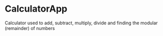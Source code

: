 # CalculatorApp
Calculator used to add, subtract, multiply, divide and finding the modular (remainder) of numbers
